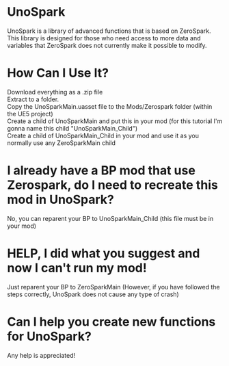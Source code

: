 # UnoSpark
UnoSpark is a library of advanced functions that is based on ZeroSpark. This library is designed for those who need access to more data and variables that ZeroSpark does not currently make it possible to modify.

# How Can I Use It?
Download everything as a .zip file\
Extract to a folder.\
Copy the UnoSparkMain.uasset file to the Mods/Zerospark folder (within the UE5 project)\
Create a child of UnoSparkMain and put this in your mod (for this tutorial I'm gonna name this child "UnoSparkMain_Child")\
Create a child of UnoSparkMain_Child in your mod and use it as you normally use any ZeroSparkMain child

# I already have a BP mod that use Zerospark, do I need to recreate this mod in UnoSpark?
No, you can reparent your BP to UnoSparkMain_Child (this file must be in your mod)

# HELP, I did what you suggest and now I can't run my mod!
Just reparent your BP to ZeroSparkMain (However, if you have followed the steps correctly, UnoSpark does not cause any type of crash)

# Can I help you create new functions for UnoSpark?
Any help is appreciated!
